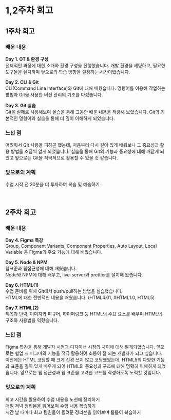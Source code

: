 # 1,2주차 회고

## 1주차 회고

### 배운 내용   
**Day 1. OT & 환경 구성**  
전체적인 과정에 대한 소개와 환경 구성을 진행했습니다. 개발 환경을 세팅하고, 필요한 도구들을 설치하며 앞으로의 학습 방향을 설정하는 시간이었습니다.  

**Day 2. CLI & Git**  
CLI(Command Line Interface)와 Git에 대해 배웠습니다. 명령어를 이용해 작업하는 방법과 Git을 사용한 버전 관리의 기초를 다졌습니다.

**Day 3. Git 실습**  
Git을 실제로 사용해보며 실습을 통해 그동안 배운 내용을 적용해 보았습니다. Git의 기본적인 명령어와 실습을 통해 더 깊이 이해하게 되었습니다.

### 느낀 점
어려워서 Git 사용을 피하곤 했는데, 처음부터 다시 깊이 있게 배워보니 그 중요성과 활용 방법을 조금씩 알게 되었습니다. 실습을 통해 Git의 기능과 중요성에 대해 깨닫게 되었고 앞으로는 Git을 적극적으로 활용할 수 있을 것 같습니다.  

### 앞으로의 계획
수업 시작 전 30분을 더 투자하여 복습 및 예습하기

<br>

## 2주차 회고

### 배운 내용
**Day 4. Figma 특강**  
Group, Component Variants, Component Properties, Auto Layout, Local Variable 등 Figma의 주요 기능에 대해 배웠습니다.


**Day 5. Node & NPM**  
웹표준과 웹접근성에 대해 배웠습니다.  
Node와 NPM에 대해 배우고, live-server와 prettier를 설치해 봤습니다.

**Day 6. HTML(1)**  
수업 준비를 위해 Git에서 push/pull하는 방법을 실습했습니다.  
HTML에 대한 전반적인 내용을 배웠습니다. (HTML4.01, XHTML1.0, HTML5)  

**Day 7. HTML(2)**  
제목과 단락, 이미지와 피규어, 하이퍼링크 등 HTML의 주요 요소를 배우며 HTML의 구조와 사용법을 익혔습니다.

### 느낀 점
Figma 특강을 통해 개발자 시점과 디자이너 시점의 차이에 대해 알게되었습니다. 앞으로는 협업 시 피그마의 기능을 적극 활용하여 소통이 잘 되는 개발자가 되고 싶습니다.  
이전에는 HTML 코딩할 때 크게 신경 쓰지 않고 코딩했었는데, HTML5의 다양한 기능과 표준을 깊이 있게 배우게 되어 HTML의 중요성과 구조에 대해 명확히 이해하게 되었습니다. 앞으로는 웹 접근성과 웹 표준을 고려한 코드를 작성하도록 노력할 것입니다.

### 앞으로의 계획
회고 시간을 활용하여 수업 내용을 노션에 정리하기  
매일 저녁 정리본을 읽어보며 수업 내용 복습하기  
시간 날 때마다 회고 팀원들이 올려준 정리본을 읽어보며 틈틈이 복습하기